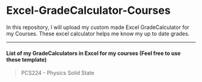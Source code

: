 # Excel-GradeCalculator-Courses
In this repository, I will upload my custom made Excel GradeCalculator for my Courses. These excel calculator helps me know my up to date grades.

-----------------------------------------

#### List of my GradeCalculators in Excel for my courses (Feel free to use these template)
> PCS224 - Physics Solid State
